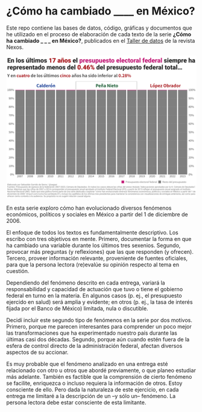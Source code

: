 # ¿Cómo ha cambiado ____ en México?

Este repo contiene las bases de datos, código, gráficas y documentos que he utilizado en el proceso de elaboración de cada texto de la serie __¿Cómo ha cambiado _ _ _ en México?__, publicados en el [Taller de datos](https://datos.nexos.com.mx/category/como-ha-cambiado-mexico/) de la revista Nexos.

![My image](https://github.com/segasi/tdd_como_ha_cambiado/blob/main/03_vis/04_presupuesto_electoral_federal/g4_proporcion_presupuesto_federal_electoral_vs_total_2007_2023.png)

En esta serie exploro cómo han evolucionado diversos fenómenos económicos, políticos y sociales en México a partir del 1 de diciembre de 2006.

El enfoque de todos los textos es fundamentalmente descriptivo. Los escribo con tres objetivos en mente. Primero, documentar la forma en que ha cambiado una variable durante los últimos tres sexenios. Segundo, provocar más preguntas (y reflexiones) que las que responden (y ofrecen). Tercero, proveer información relevante, proveniente de fuentes oficiales, para que la persona lectora (re)evalúe su opinión respecto al tema en cuestión.

Dependiendo del fenómeno descrito en cada entrega, variará la responsabilidad y capacidad de actuación que tuvo o tiene el gobierno federal en turno en la materia. En algunos casos (p. ej.,  el presupuesto ejercido en salud) será amplia y evidente; en otros (p. ej., la tasa de interés fijada por el Banco de México) limitada, nula o discutible. 

Decidí incluir este segundo tipo de fenómenos en la serie por dos motivos. Primero, porque me parecen interesantes para comprender un poco mejor las transformaciones que ha experimentado nuestro país durante las últimas casi dos décadas. Segundo, porque aún cuando estén fuera de la esfera de control directo de la administración federal, afectan diversos aspectos de su accionar. 

Es muy probable que el fenómeno analizado en una entrega esté relacionado con otro u otros que abordé previamente, o que planeo estudiar más adelante. También es factible que la comprensión de cierto fenómeno se facilite, enriquezca o incluso requiera la información de otros. Estoy consciente de ello. Pero dada la naturaleza de este ejercicio, en cada entrega me limitaré a la descripción de un –y sólo un– fenómeno. La persona lectora debe estar consciente de esta limitante.
